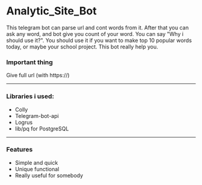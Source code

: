 # Analytic_Site_Bot

This telegram bot can parse url and cont words from it. After that you can ask any word, and bot give you count of your word. You can say "Why i should use it?". You should use it if you want to make top 10 popular words today, or maybe your school project. This bot really help you. 

### Important thing

Give full url (with https://)

___

### Libraries i used:
+ Colly
+ Telegram-bot-api
+ Logrus
+ lib/pq for PostgreSQL

___

### Features
+ Simple and quick
+ Unique functional
+ Really useful for somebody